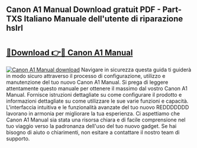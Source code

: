 ## Canon A1 Manual Download gratuit PDF - Part-TXS Italiano Manuale dell'utente di riparazione hsIrl

# <h2><a href="http://dfdzmb.blite.top/?on=Canon+A1+Manual">🔗Download 👉🔴 Canon A1 Manual</a></h2>

[![Canon A1 Manual download](https://i.imgur.com/lujVjoI.png)](http://dfdzmb.blite.top/?on=Canon+A1+Manual)
Navigare in sicurezza questa guida ti guiderà in modo sicuro attraverso il processo di configurazione, utilizzo e manutenzione del tuo nuovo Canon A1 Manual. Si prega di leggere attentamente questo manuale per ottenere il massimo dal vostro Canon A1 Manual. Fornisce istruzioni dettagliate su come configurare il prodotto e informazioni dettagliate su come utilizzare le sue varie funzioni e capacità. L'interfaccia intuitiva e le funzionalità avanzate del tuo nuovo REDDDDDDD lavorano in armonia per migliorare la tua esperienza. Ci aspettiamo che Canon A1 Manual sia stata una risorsa chiara e di facile comprensione nel tuo viaggio verso la padronanza dell'uso del tuo nuovo gadget. Se hai bisogno di aiuto o chiarimenti, non esitare a contattare il nostro team di supporto.

